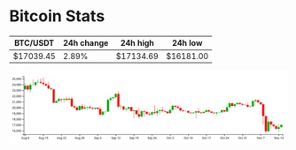 # Bitcoin Stats

BTC/USDT|24h change|24h high|24h low|
|---|---|---|---|
|$17039.45|2.89%|$17134.69|$16181.00|

<img src="./chart.svg">
